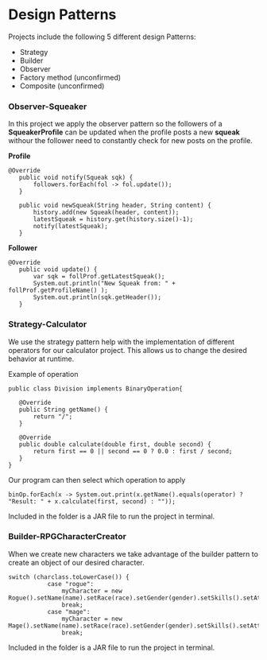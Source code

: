 # Design Patterns
 
 Projects include the following 5 different design Patterns:

 - Strategy
 - Builder
 - Observer
 - Factory method (unconfirmed)
 - Composite (unconfirmed)

### Observer-Squeaker
 
 In this project we apply the observer pattern so the followers of a **SqueakerProfile** can be updated when the profile posts a new **squeak** withour the follower need to constantly check for new posts on the profile.

**Profile**
 ```
@Override
	public void notify(Squeak sqk) {
		followers.forEach(fol -> fol.update());
	}
	
	public void newSqueak(String header, String content) {
		history.add(new Squeak(header, content));
		latestSqueak = history.get(history.size()-1);
		notify(latestSqueak);
	}
 ```

 **Follower**
 ```
@Override
	public void update() {
		var sqk = follProf.getLatestSqueak();
		System.out.println("New Squeak from: " + follProf.getProfileName() );
		System.out.println(sqk.getHeader());
	}
 ```

### Strategy-Calculator

 We use the strategy pattern help with the implementation of different operators for our calculator project. This allows us to change the desired behavior at runtime.

Example of operation
 ```
public class Division implements BinaryOperation{

	@Override
	public String getName() {		
		return "/";
	}

	@Override
	public double calculate(double first, double second) {
		return first == 0 || second == 0 ? 0.0 : first / second;
	}
}
 ```

Our program can then select which operation to apply
```
binOp.forEach(x -> System.out.print(x.getName().equals(operator) ? "Result: " + x.calculate(first, second) : ""));
```

 Included in the folder is a JAR file to run the project in terminal.

### Builder-RPGCharacterCreator

 When we create new characters we take advantage of the builder pattern to create an object of our desired character.

 ```
switch (charclass.toLowerCase()) {
			case "rogue":
				myCharacter = new Rogue().setName(name).setRace(race).setGender(gender).setSkills().setAttributes().setClass().build();
				break;
			case "mage":
				myCharacter = new Mage().setName(name).setRace(race).setGender(gender).setSkills().setAttributes().setClass().build();
				break;
 ```

 Included in the folder is a JAR file to run the project in terminal.

